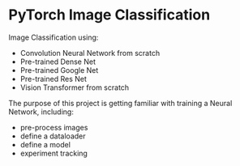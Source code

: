# PyTorch Image Classification

Image Classification using:

- Convolution Neural Network from scratch
- Pre-trained Dense Net
- Pre-trained Google Net
- Pre-trained Res Net
- Vision Transformer from scratch

The purpose of this project is getting familiar with training a Neural Network, including:

- pre-process images
- define a dataloader
- define a model
- experiment tracking
